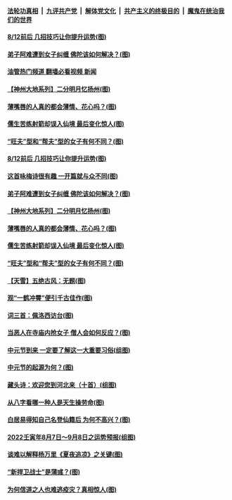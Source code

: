 ####  [法轮功真相](../../../../basic/blob/master/README.md?t=08140801) &nbsp;|&nbsp; [九评共产党](../../../../9ping.md/blob/master/README.md?t=08140801) &nbsp;|&nbsp; [解体党文化](../../../../jtdwh.md/blob/master/README.md?t=08140801)  &nbsp;|&nbsp; [共产主义的终极目的](../../../../gczydzjmd.md/blob/master/README.md?t=08140801) &nbsp;|&nbsp; [魔鬼在统治我们的世界](../../../../mgztzwmdsj.md/blob/master/README.md?t=08140801) 

#### [8/12前后 几招技巧让你提升运势(图)](../pages/p7/1014214.md?t=08140801) 

#### [弟子阿难遭到女子纠缠 佛陀该如何解决？(图)](../pages/p7/1013961.md?t=08140801) 

#### [油管热门频道 翻墙必看视频 新闻](http://45.76.130.85:81/youtube.html?08140801)

#### [【神州大地系列】二分明月忆扬州(图)](../pages/p7/1013201.md?t=08140801) 

#### [薄嘴唇的人真的都会薄情、花心吗？(图)](../pages/p7/1012791.md?t=08140801) 

#### [儒生苦练射箭却误入仙境 最后变化惊人(图)](../pages/p7/1013649.md?t=08140801) 

#### [“旺夫”型和“帮夫”型的女子有何不同？(图)](../pages/p7/1012736.md?t=08140801) 

#### [8/12前后 几招技巧让你提升运势(图)](../pages/p7/1014214.md?t=08140801) 

#### [这首咏梅诗很有趣 一开篇就与众不同(图)](../pages/p7/1013707.md?t=08140801) 

#### [弟子阿难遭到女子纠缠 佛陀该如何解决？(图)](../pages/p7/1013961.md?t=08140801) 

#### [【神州大地系列】二分明月忆扬州(图)](../pages/p7/1013201.md?t=08140801) 

#### [薄嘴唇的人真的都会薄情、花心吗？(图)](../pages/p7/1012791.md?t=08140801) 

#### [儒生苦练射箭却误入仙境 最后变化惊人(图)](../pages/p7/1013649.md?t=08140801) 

#### [“旺夫”型和“帮夫”型的女子有何不同？(图)](../pages/p7/1012736.md?t=08140801) 

#### [【天雪】五绝古风：无题(图)](../pages/p7/1014144.md?t=08140801) 

#### [观“一鹤冲霄”便引千古佳作(图)](../pages/p7/1014003.md?t=08140801) 

#### [词三首：佩洛西访台(图)](../pages/p7/1014004.md?t=08140801) 

#### [当恶人在寺庙内抢女子 僧人会如何反应？(图)](../pages/p7/1013616.md?t=08140801) 

#### [中元节到来 一定要了解这一大重要习俗(组图)](../pages/p7/1014043.md?t=08140801) 

#### [中元节的起源为何？(图)](../pages/p7/1014040.md?t=08140801) 

#### [藏头诗：欢迎您到河北来（十首）(组图)](../pages/p7/1013907.md?t=08140801) 

#### [从八字看哪一种人是天生操劳命(图)](../pages/p7/1012782.md?t=08140801) 

#### [白居易得知自己名登仙籍后 为何不高兴？(图)](../pages/p7/1013909.md?t=08140801) 

#### [2022壬寅年8月7日～9月8日之运势预报(组图)](../pages/p7/1013902.md?t=08140801) 

#### [谈难以解释杨万里《夏夜追凉》之关键(图)](../pages/p7/1013705.md?t=08140801) 

#### [“新捍卫战士”是蒲彧？(图)](../pages/p7/1013852.md?t=08140801) 

#### [为何信道之人也难逃疫灾？真相惊人(图)](../pages/p7/1013379.md?t=08140801) 

<img src='http://gfw-breaker.win/goodnews/indexes/p7.md' width='0px' height='0px'/>
